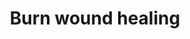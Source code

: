 ---
annotations:
- type: Pathway Ontology
  value: cell-extracellular matrix signaling pathway
- type: Cell Type Ontology
  value: fibroblast
- type: Cell Type Ontology
  value: myofibroblast cell
- type: Cell Type Ontology
  value: endothelial cell
- type: Cell Type Ontology
  value: keratinocyte
- type: Pathway Ontology
  value: immune response pathway
authors:
- ExperiMed
- Khanspers
- Egonw
- Eweitz
description: This pathway is part of a systematic review on currently known molecular
  players in burn wound healing in mammalians.
last-edited: 2021-11-23
organisms:
- Homo sapiens
redirect_from:
- /index.php/Pathway:WP5055
- /instance/WP5055
schema-jsonld:
- '@context': https://schema.org/
  '@id': https://wikipathways.github.io/pathways/WP5055.html
  '@type': Dataset
  creator:
    '@type': Organization
    name: WikiPathways
  description: This pathway is part of a systematic review on currently known molecular
    players in burn wound healing in mammalians.
  keywords:
  - NOD2
  - KDR
  - CCL2
  - LN28A
  - Col1A1
  - TGFB2
  - MIAT
  - NOTCH2
  - F13A1
  - ACHA7
  - GAS5
  - MMP7
  - TAGLN
  - S10A9
  - NFKBIA
  - TLR6
  - S10AB
  - FGFR4
  - Sulfate
  - PDGFRb
  - IL6
  - HEXD
  - ELN
  - Col1a1b
  - FGFR1
  - FST
  - 'bsmA '
  - TLR9
  - IFNB1
  - CXCL12
  - CD3E
  - BRD4
  - CXCL14
  - LY96
  - Krt222
  - KLF4
  - TNFAIP3
  - S10A6
  - SLUR1
  - COL1A1
  - MMP2
  - IFNA2
  - TGFB3
  - TLR4
  - MIR29B1
  - CASP3
  - FILA
  - AMBP
  - IL15
  - NFKBIZ
  - COL1A2
  - FGFR3
  - MIR145
  - SERPINH1
  - ACTA1
  - MMP3
  - hsa-miR-4485-3p
  - MMP13
  - INHBA
  - BCL2
  - MMP1
  - NOX4
  - TNC
  - hsa-miR-181b
  - HMGB1
  - IL1B
  - TLR7
  - NOD1
  - SPARC
  - AKT1
  - SFRP2
  - TAGL
  - PGS2
  - FN1
  - ACh
  - TPM3
  - NFKB1
  - MMP28
  - CD248
  - VIM
  - hsa-miR-29a
  - MMP9
  - ACES
  - IL1A
  - JAG2
  - K2C6A
  - XIST
  - HGF
  - HOTAIR
  - TGFB1
  - hsa-miR-126
  - VEGFA
  - TNF
  - PGE2
  - SCEL
  - FOXE1
  - CXCR4
  - FGFR2
  - HCP5
  - PECAM1
  - ICAM1
  - TIMP2
  - TLR3
  - hsa-miR-29b-3p
  - LPS
  - TP53
  - FBN1
  - TLR1
  - MYD88
  - LINC00338
  - TLR5
  - CXCR2
  - ADAM12
  - EGF
  - CNN2
  - Cspg4
  - SNAI2
  - PFN1
  - TLR8
  - TIMP1
  - GROA
  - Activin
  - IL8
  - SMAD3
  - TLR2
  license: CC0
  name: Burn wound healing
seo: CreativeWork
title: Burn wound healing
wpid: WP5055
---